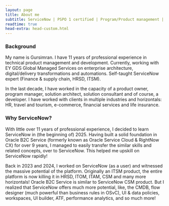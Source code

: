 ```yaml
---
layout: page
title: About me
subtitle: ServiceNow | PSPO 1 certified | Program/Product management | Solution architect | Developer (Of course)
readtime: true
head-extra: head-custom.html
---
```


### Background
My name is Gursimran. I have 11 years of professional experience in technical product management and development. Currently, working with EY GDS Global Managed Services on enterprise architecture, digital/delivery transformations and automations. Self-taught ServiceNow expert (Finance & supply chain, HRSD, ITSM).

In the last decade, I have worked in the capacity of a product owner, program manager, solution architect, solution consultant and of course, a developer. I have worked with clients in multiple industries and horizontals: HR, travel and tourism, e-commerce, financial services and life insurance.

### Why ServiceNow?
With little over 11 years of professional experience, I decided to learn ServiceNow in (the beginning of) 2025. Having built a solid foundation in Oracle B2C Service (formerly known as Oracle Service Cloud & RightNow CX) for over 9 years, I managed to easily transfer the similar skills and related concepts, over to ServiceNow. This helped me upskill on ServiceNow rapidly!

Back in 2023 and 2024, I worked on ServiceNow (as a user) and witnessed the massive potential of the platform. Originally an ITSM product, the entire platform is now killing it in HRSD, ITOM, ITAM, CSM and many more horizontals! Oracle B2C Service is similar to ServiceNow CSM product. But I realized that ServiceNow offers much more potential, like, the CMDB, flow designer (much powerful than business rules in OSvC), UI & data policies, workspaces, UI builder, ATF, performance analytics, and so much more!